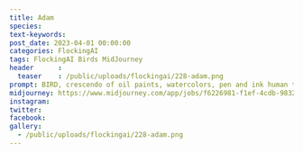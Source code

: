 ```yaml
---
title: Adam
species: 
text-keywords: 
post_date: 2023-04-01 00:00:00
categories: FlockingAI
tags: FlockingAI Birds MidJourney 
header      :
  teaser    : /public/uploads/flockingai/228-adam.png
prompt: BIRD, crescendo of oil paints, watercolors, pen and ink human triumph of science and art over ignorance and greed
midjourney: https://www.midjourney.com/app/jobs/f6226981-f1ef-4cdb-9832-84c70c1bb545
instagram: 
twitter: 
facebook: 
gallery: 
  - /public/uploads/flockingai/228-adam.png
---
```



